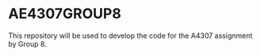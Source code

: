 # AE4307GROUP8
This repository will be used to develop the code for the A4307 assignment by Group 8.
